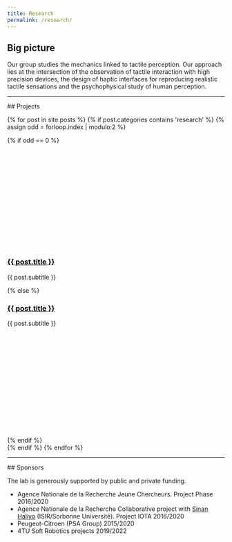 ```yaml
---
title: Research
permalink: /research/
---
```


## Big picture
Our group studies the mechanics linked to tactile perception. Our approach lies at the intersection of the observation of tactile interaction with high precision devices, the design of haptic interfaces for reproducing realistic tactile sensations and the psychophysical study of human perception.

<hr>
## Projects
<section class="showcase">
<div class="container-fluid p-0">

{% for post in site.posts %}
  {% if post.categories contains 'research' %}
  {% assign odd = forloop.index | modulo:2 %}
  <div class="row no-gutters">
  {% if odd == 0 %}
    <div class="col-lg-6 text-white showcase-img" style="background-image: url('{{site.baseurl}}/images/post/{{post.img}}'); min-height: 15rem;"></div>
    <div class="col-lg-6 my-auto showcase-projects">
      <h3><a href="{{ site.baseurl }}{{ post.url }}" style="color: black;">{{ post.title }}</a></h3>
      <p>{{ post.subtitle }}</p>
    </div>
  {% else %}
    <div class="col-lg-6 my-auto showcase-projects">
      <h3><a href="{{ site.baseurl }}{{ post.url }}" style="color: black;">{{ post.title }}</a></h3>
      <p>{{ post.subtitle }}</p>
    </div>
    <div class="col-lg-6 text-white showcase-img" style="background-image: url('{{site.baseurl}}/images/post/{{post.img}}'); min-height: 15rem;">
    </div>
  {% endif %}  
  </div>
  {% endif %}
{% endfor %}
</div>
</section>

<hr>
## Sponsors

The lab is generously supported by public and private funding.
 - Agence Nationale de la Recherche Jeune Chercheurs. Project Phase 2016/2020
 - Agence Nationale de la Recherche Collaborative project with [Sinan Haliyo](http://www.isir.upmc.fr/?op=view_profil&id=18) (ISIR/Sorbonne Université). Project IOTA 2016/2020
 - Peugeot-Citroen (PSA Group) 2015/2020
 - 4TU Soft Robotics projects 2019/2022
